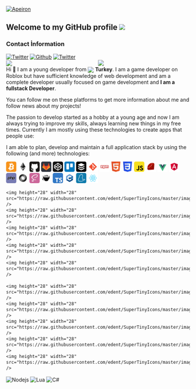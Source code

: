 [![Apeiron](https://media.discordapp.net/attachments/841672414105567285/874236474663522314/Frame_2_1.png)](https://github.com/BetaWile/)

<h2>Welcome to my GitHub profile <img src="https://media.giphy.com/media/CaiVJuZGvR8HK/giphy.gif" height="20px"></h2>

<div align="left">
<h3>Contact İnformation</h3>
<a href="https://discord.com/users/303503525965463554" target"blank_"><img alt="Twitter" src="https://img.shields.io/badge/Apeiron%20-111111.svg?&style=for-the-badge&logo=discord&logoColor=white"></a>
<a href="https://github.com/realapeiron" target"blank_"><img alt="Github" src="https://img.shields.io/badge/GitHub%20-111111.svg?&style=for-the-badge&logo=github&logoColor=white"></a>
<a href="https://twitter.com/apeiron_dev" target="_blank"><img alt="Twitter" src="https://img.shields.io/badge/Twitter%20-111111?style=for-the-badge&logo=github&logoColor=white" /></a>
</div>


<img width="50%" align="right" src="https://github-readme-stats.vercel.app/api?username=realapeiron&count_private=true&show_icons=true&theme=dracula&hide_border=true&include_all_commits=true">
<img width="50%" height="1px" align="right" src="https://i.imgur.com/DkKayja.png">
<img width="50%" align="right" src="https://github-readme-stats.vercel.app/api/top-langs/?username=realapeiron&theme=dracula&hide_border=true&layout=compact">

Hi 👋 I am a young developer from <img width="20" align="center" src="https://image.flaticon.com/icons/svg/555/555560.svg"> **Turkey**. I am a game developer on Roblox but have sufficient knowledge of web development and am a complete developer usually focused on game development and **I am a fullstack Developer**.

You can follow me on these platforms to get more information about me and follow news about my projects!


The passion to develop started as a hobby at a young age and now I am always trying to improve my skills, always learning new things in my free times. Currently I am mostly using these technologies to create apps that people use:


I am able to plan, develop and maintain a full application stack by using the following (and more) technologies:

<p align="left">
        <img height="28" width="28" src="https://raw.githubusercontent.com/edent/SuperTinyIcons/master/images/svg/bitcoin.svg" />
        <img height="28" width="28" src="https://raw.githubusercontent.com/edent/SuperTinyIcons/master/images/svg/ethereum.svg" />
        <img height="28" width="28" src="https://raw.githubusercontent.com/edent/SuperTinyIcons/master/images/svg/github.svg" />
        <img height="28" width="28" src="https://raw.githubusercontent.com/edent/SuperTinyIcons/master/images/svg/gitlab.svg" />
        <img height="28" width="28" src="https://raw.githubusercontent.com/edent/SuperTinyIcons/master/images/svg/codepen.svg" />
        <img height="28" width="28" src="https://raw.githubusercontent.com/edent/SuperTinyIcons/master/images/svg/trello.svg" />
        <img height="28" width="28" src="https://raw.githubusercontent.com/edent/SuperTinyIcons/master/images/svg/buffer.svg" />
    <img height="28" width="28" src="https://raw.githubusercontent.com/edent/SuperTinyIcons/master/images/svg/git.svg" />
        <img height="28" width="28" src="https://raw.githubusercontent.com/edent/SuperTinyIcons/master/images/svg/npm.svg" />
    <img height="28" width="28" src="https://raw.githubusercontent.com/edent/SuperTinyIcons/master/images/svg/html5.svg" />
    <img height="28" width="28" src="https://raw.githubusercontent.com/edent/SuperTinyIcons/master/images/svg/css3.svg" />
    <img height="28" width="28" src="https://raw.githubusercontent.com/edent/SuperTinyIcons/master/images/svg/javascript.svg" />
    <img height="28" width="28" src="https://raw.githubusercontent.com/edent/SuperTinyIcons/master/images/svg/ruby.svg" />
    <img height="28" width="28" src="https://raw.githubusercontent.com/edent/SuperTinyIcons/master/images/svg/vue.svg" />
        <img height="28" width="28" src="https://raw.githubusercontent.com/edent/SuperTinyIcons/master/images/svg/angular.svg" />
        <img height="28" width="28" src="https://raw.githubusercontent.com/edent/SuperTinyIcons/master/images/svg/php.svg" />
        <img height="28" width="28" src="https://raw.githubusercontent.com/edent/SuperTinyIcons/master/images/svg/json.svg" />
        <img height="28" width="28" src="https://raw.githubusercontent.com/edent/SuperTinyIcons/master/images/svg/sass.svg" />
        <img height="28" width="28" src="https://raw.githubusercontent.com/edent/SuperTinyIcons/master/images/svg/coffeescript.svg" />
        <img height="28" width="28" src="https://raw.githubusercontent.com/edent/SuperTinyIcons/master/images/svg/typescript.svg" />
        <img height="28" width="28" src="https://raw.githubusercontent.com/edent/SuperTinyIcons/master/images/svg/cplusplus.svg" />
        <img height="28" width="28" src="https://raw.githubusercontent.com/edent/SuperTinyIcons/master/images/svg/yarn.svg" />
        <img height="28" width="28" src="https://raw.githubusercontent.com/edent/SuperTinyIcons/master/images/svg/react.svg" />
    
    <img height="28" width="28" src="https://raw.githubusercontent.com/edent/SuperTinyIcons/master/images/svg/kotlin.svg" />
    <img height="28" width="28" src="https://raw.githubusercontent.com/edent/SuperTinyIcons/master/images/svg/go.svg" />
    <img height="28" width="28" src="https://raw.githubusercontent.com/edent/SuperTinyIcons/master/images/svg/python.svg" />
    <img height="28" width="28" src="https://raw.githubusercontent.com/edent/SuperTinyIcons/master/images/svg/digitalocean.svg" />
    <img height="28" width="28" src="https://raw.githubusercontent.com/edent/SuperTinyIcons/master/images/svg/cloudflare.svg" />
    
    <img height="28" width="28" src="https://raw.githubusercontent.com/edent/SuperTinyIcons/master/images/svg/stackoverflow.svg" />
    <img height="28" width="28" src="https://raw.githubusercontent.com/edent/SuperTinyIcons/master/images/svg/arch_linux.svg" />
    <img height="28" width="28" src="https://raw.githubusercontent.com/edent/SuperTinyIcons/master/images/svg/ubuntu.svg" />
    <img height="28" width="28" src="https://raw.githubusercontent.com/edent/SuperTinyIcons/master/images/svg/windows.svg" />
    <img height="28" width="28" src="https://raw.githubusercontent.com/edent/SuperTinyIcons/master/images/svg/sublimetext.svg" />


</p>
         <img alt="Nodejs" align="center" src="https://img.shields.io/badge/-Nodejs-43853d?style=flat-square&logo=Node.js&logoColor=white" /> 
 <img alt="Lua" align="center" src="https://img.shields.io/badge/-Lua-blue?style=flat-square&logo=lua&logoColor=white" /> 
 <img alt="C#" align="center" src="https://img.shields.io/badge/C%23-blue?style=flat-square&logo=csharp&logoColor=white" />
